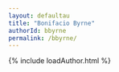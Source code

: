 ```yaml
---
layout: defaultau
title: "Bonifacio Byrne"
authorId: bbyrne
permalink: /bbyrne/
---
```

{% include loadAuthor.html %}
<script>
    $(document).ready(function(){
        showAuthorBio('{{ page.authorId }}');
   });
</script>

